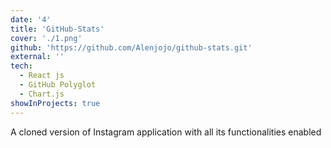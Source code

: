 ```yaml
---
date: '4'
title: 'GitHub-Stats'
cover: './1.png'
github: 'https://github.com/Alenjojo/github-stats.git'
external: ''
tech:
  - React js
  - GitHub Polyglot
  - Chart.js
showInProjects: true
---
```


A cloned version of Instagram application with all its functionalities enabled
